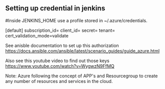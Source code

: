 ## Setting up credential in jenkins

#Inside JENKINS_HOME use a profile stored in ~/.azure/credentials.

[default]
subscription_id=
client_id=
secret=
tenant=
cert_validation_mode=validate

See anisble documentation to set up this authorization
https://docs.ansible.com/ansible/latest/scenario_guides/guide_azure.html

Also see this youtube video to find out those keys
https://www.youtube.com/watch?v=WygwzN9FfMQ

Note: Azure following the concept of APP's and Resourcegroup to create any number of resources and services in the cloud.


